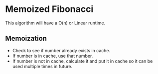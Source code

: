 # Memoized Fibonacci
This algorithm will have a O(n) or Linear runtime.

## Memoization
* Check to see if number already exists in cache.
* If number is in cache, use that number.
* If number is not in cache, calculate it and put it in cache so it can be used multiple times in future.
